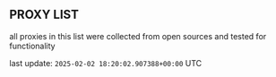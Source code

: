 ## PROXY LIST

all proxies in this list were collected from open sources and tested for functionality

last update: `2025-02-02 18:20:02.907388+00:00` UTC